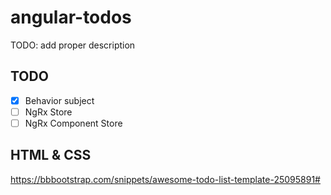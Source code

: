 # angular-todos

TODO: add proper description

## TODO

- [x] Behavior subject
- [ ] NgRx Store
- [ ] NgRx Component Store

## HTML & CSS

https://bbbootstrap.com/snippets/awesome-todo-list-template-25095891#
